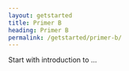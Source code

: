 ```yaml
---
layout: getstarted
title: Primer B
heading: Primer B
permalink: /getstarted/primer-b/
---
```


Start with introduction to ...